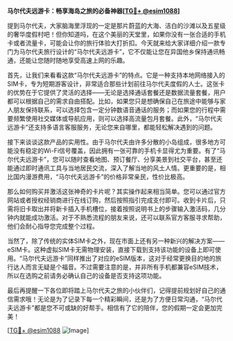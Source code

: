**马尔代夫远游卡：畅享海岛之旅的必备神器[[TG💪+ @esim1088](https://t.me/s/esim1088)]**

提到马尔代夫，大家脑海里浮现的一定是那片蔚蓝的大海、洁白的沙滩以及五星级的奢华度假村吧！但你知道吗，在这个美丽的天堂里，如果你没有一张合适的手机卡或者流量卡，可能会让你的旅行体验大打折扣。今天就来给大家详细介绍一款专门为马尔代夫旅行设计的“马尔代夫远游卡”，它不仅能让您在异国他乡保持通讯畅通，还能让您随时随地享受高速上网的乐趣。

首先，让我们来看看这款“马尔代夫远游卡”的特点。它是一种支持本地网络接入的SIM卡，专为短期游客设计，非常适合那些计划前往马尔代夫度假的人士。这张卡的优势在于它提供了灵活的选择——无论是选择通话套餐还是数据流量套餐，用户都可以根据自己的需求自由搭配。比如，如果您只是想确保自己在旅途中能够与家人朋友保持联系，可以选择包含一定分钟数语音通话的服务；而如果您的行程中需要频繁使用社交媒体或导航应用，则可以选择高流量包月套餐。此外，“马尔代夫远游卡”还支持多语言客服服务，无论您来自哪里，都能轻松解决遇到的问题。

接下来谈谈这款产品的实用性。由于马尔代夫由许多分散的小岛组成，很多地方可能没有稳定的Wi-Fi信号覆盖，因此拥有一张可靠的手机卡显得尤为重要。有了“马尔代夫远游卡”，您可以随时查看地图、预订餐厅、分享美景到社交平台，甚至还能通过即时通讯工具与当地居民交流，深入了解当地的风土人情。更重要的是，相比国内漫游费用，“马尔代夫远游卡”的价格非常亲民，性价比极高。

那么如何购买并激活这张神奇的卡片呢？其实操作起来相当简单。您可以通过官方网站或者授权经销商进行在线订购，然后按照指引完成支付即可。收到卡片后，只需将旧卡取出并将新卡插入手机槽位，接着按照说明书上的步骤输入激活码，几分钟内就能成功激活。对于不熟悉流程的朋友来说，还可以联系官方客服寻求帮助，他们会耐心指导您完成整个过程。

当然了，除了传统的实体SIM卡之外，现在市面上还有另一种新兴的解决方案——eSIM卡。这种虚拟SIM卡无需物理安装，直接下载到支持该功能的设备上即可使用。“马尔代夫远游卡”同样推出了对应的eSIM版本，这对于经常更换目的地的旅行达人而言无疑是个福音。不过需要注意的是，并非所有手机都兼容eSIM技术，所以在选购之前请务必确认自己的设备是否支持这项功能。

最后再提醒一下各位即将踏上马尔代夫之旅的小伙伴们，记得提前规划好自己的通信需求哦！无论是为了记录下每一个精彩瞬间，还是为了方便日常沟通，“马尔代夫远游卡”都是您不可或缺的好帮手。相信有了它的陪伴，您的假期一定会更加完美！

[[TG💪+ @esim1088](https://t.me/s/esim1088) ![Image](https://i.postimg.cc/4NQfJmqS/Snipaste-2025-05-13-00-14-12.png)]